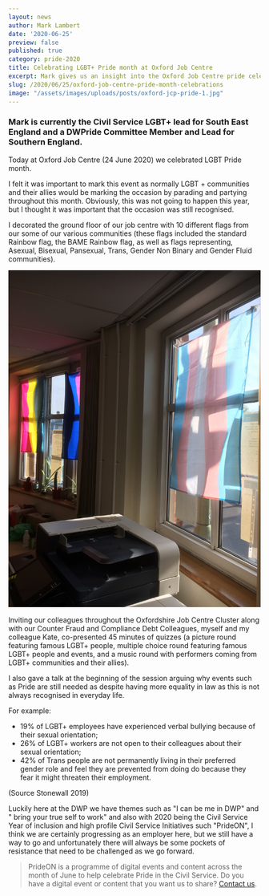 ```yaml
---
layout: news
author: Mark Lambert 
date: '2020-06-25'
preview: false
published: true
category: pride-2020
title: Celebrating LGBT+ Pride month at Oxford Job Centre
excerpt: Mark gives us an insight into the Oxford Job Centre pride celebrations. 
slug: /2020/06/25/oxford-job-centre-pride-month-celebrations
image: "/assets/images/uploads/posts/oxford-jcp-pride-1.jpg"
---
```


### Mark is currently the Civil Service LGBT+ lead for South East England and a DWPride Committee Member and Lead for Southern England. 

Today at Oxford Job Centre (24 June 2020) we celebrated LGBT  Pride month.

I felt it was important to mark this event as normally LGBT + communities and their allies would be marking the occasion by parading and partying throughout this month. Obviously, this was not going to happen this year, but I thought it was important that the occasion was still recognised.

I decorated the ground floor of our job centre with 10 different flags from our some of our various communities (these flags included the standard Rainbow flag, the BAME Rainbow flag, as well as flags representing, Asexual, Bisexual, Pansexual, Trans, Gender Non Binary and Gender Fluid communities).

![](/assets/images/uploads/posts/oxford-jcp-pride-4.jpg	)

Inviting our colleagues throughout the Oxfordshire Job Centre Cluster along with our Counter Fraud and Compliance Debt Colleagues, myself and my colleague Kate, co-presented 45 minutes of quizzes (a picture round featuring famous LGBT+ people, multiple choice round featuring famous LGBT+ people and events, and a music round with performers coming from LGBT+ communities and their allies).   

I also gave a talk at the beginning of the session arguing why events such as Pride are still needed as despite having more equality in law as this is not always recognised in everyday life.

For example:

- 19% of LGBT+ employees have experienced verbal bullying because of their sexual orientation;
- 26% of LGBT+ workers are not open to their colleagues about their sexual orientation;
- 42% of Trans people are not permanently living in their preferred gender role and feel they are prevented from doing do because they fear it might threaten their employment.

(Source Stonewall 2019)

Luckily here at the DWP we have themes such as "I can be me in DWP" and " bring your true self to work" and also with 2020 being the Civil Service Year of inclusion and high profile Civil Service Initiatives  such "PrideON", I think we are certainly progressing as an employer here, but we still have a way to go and unfortunately there will always be some pockets of resistance that need to be challenged as we go forward.  

> PrideON is a programme of digital events and content across the month of June to help celebrate Pride in the Civil Service. Do you have a digital event or content that you want us to share? [Contact us](/about/contact-us/).
